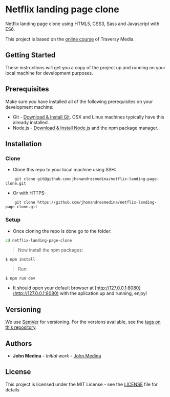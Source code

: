 # Netflix landing page clone

Netflix landing page clone using HTML5, CSS3, Sass and Javascript with ES6.

This project is based on the [online course](https://www.youtube.com/watch?v=P7t13SGytRk) of Traversy Media.

## Getting Started

These instructions will get you a copy of the project up and running on your local machine for development purposes.

## Prerequisites

Make sure you have installed all of the following prerequisites on your development machine:

- Git - [Download & Install Git](https://git-scm.com/downloads). OSX and Linux machines typically have this already installed.
- Node.js - [Download & Install Node.js](https://nodejs.org/en/download/) and the npm package manager.

## Installation

### Clone

- Clone this repo to your local machine using SSH:

```shell
    git clone git@github.com:jhonandresmedina/netflix-landing-page-clone.git
```

- Or with HTTPS:

```shell
    git clone https://github.com/jhonandresmedina/netflix-landing-page-clone.git
```

### Setup

- Once cloning the repo is done go to the folder:

```sh
cd netflix-landing-page-clone
```

> Now install the npm packages:

```shell
$ npm install
```

> Run:

```shell
$ npm run dev
```

- It should open your default browser at [http://127.0.0.1:8080](http://127.0.0.1:8080) with the aplication up and running, enjoy!

## Versioning

We use [SemVer](http://semver.org/) for versioning. For the versions available, see the [tags on this repository](https://github.com/jhonandresmedina/netflix-landing-page-clone/tags).

## Authors

- **John Medina** - _Initial work_ - [John Medina](https://github.com/jhonandresmedina)

## License

This project is licensed under the MIT License - see the [LICENSE](LICENSE) file for details
